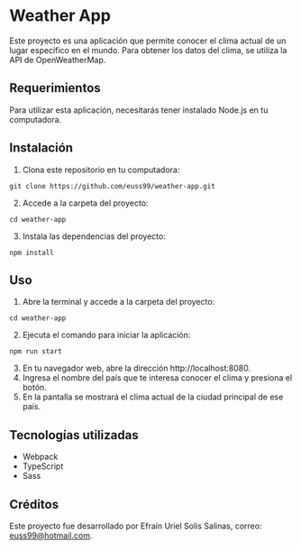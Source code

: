 # Weather App

Este proyecto es una aplicación que permite conocer el clima actual de un lugar específico en el mundo. Para obtener los datos del clima, se utiliza la API de OpenWeatherMap.

## Requerimientos

Para utilizar esta aplicación, necesitarás tener instalado Node.js en tu computadora.

## Instalación

1. Clona este repositorio en tu computadora:

```
git clone https://github.com/euss99/weather-app.git
```

2. Accede a la carpeta del proyecto:


```
cd weather-app
```

3. Instala las dependencias del proyecto:

```
npm install
```

## Uso

1. Abre la terminal y accede a la carpeta del proyecto:

```
cd weather-app
```

2. Ejecuta el comando para iniciar la aplicación:

```
npm run start
```

3. En tu navegador web, abre la dirección http://localhost:8080.
4. Ingresa el nombre del país que te interesa conocer el clima y presiona el botón.
5. En la pantalla se mostrará el clima actual de la ciudad principal de ese país.

## Tecnologías utilizadas

- Webpack
- TypeScript
- Sass

## Créditos

Este proyecto fue desarrollado por Efraín Uriel Solís Salinas, correo: <euss99@hotmail.com>.
